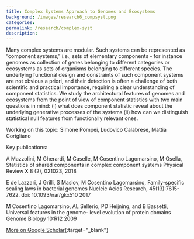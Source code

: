 ```yaml
---
title: Complex Systems Approach to Genomes and Ecosystems
background: /images/research6_compsyst.png
categories: 
permalink: /research/complex-syst
description:
---
```


Many complex systems are modular. Such systems can be represented as “component systems,” i.e., sets of elementary components - for instance genomes as collection of genes belonging to different categories or ecosystems as sets of organisms belonging to different species. The underlying functional design and constraints of such component systems are not obvious a priori, and their detection is often a challenge of both scientific and practical importance, requiring a clear understanding of component statistics. We study the architectural features of genomes and ecosystems from the point of view of component statistics with two main questions in mind: (i) what does component statistic reveal about the underlying generative processes of the systems (ii) how can we distinguish statistical null features from functionally relevant ones.

Working on this topic: Simone Pompei, Ludovico Calabrese, Mattia Corigliano

Key publications:

A Mazzolini, M Gherardi, M Caselle, M Cosentino Lagomarsino, M Osella, Statistics of shared components in complex component systems Physical Review X 8 (2), 021023, 2018

E de Lazzari, J Grilli, S Maslov, M Cosentino Lagomarsino, Family-specific scaling laws in bacterial genomes Nucleic Acids Research, 45(13):7615-7622. doi: 10.1093/nar/gkx510 2017 

M Cosentino Lagomarsino, AL Sellerio, PD Heijning, and B Bassetti,  Universal features in the genome- level evolution of protein domains Genome Biology 10:R12  2009 

[More on Google Scholar](https://scholar.google.com/citations?user=jJ0S7vUAAAAJ 'Google Scholar'){:target="_blank"}


